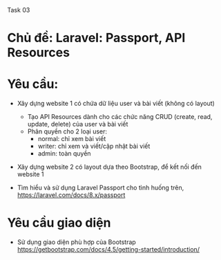 Task 03

# Chủ đề: Laravel: Passport, API Resources

# Yêu cầu:
- Xây dựng website 1 có chứa dữ liệu user và bài viết (không có layout)
	+ Tạo API Resources dành cho các chức năng CRUD (create, read, update, delete) của user và bài viết
	+ Phân quyền cho 2 loại user:
		- normal: chỉ xem bài viết
		- writer: chỉ xem và viết/cập nhật bài viết
		- admin: toàn quyền
- Xây dựng website 2 có layout dựa theo Bootstrap, để kết nối đến website 1

- Tìm hiểu và sử dụng Laravel Passport cho tình huống trên, https://laravel.com/docs/8.x/passport
# Yêu cầu giao diện
- Sử dụng giao diện phù hợp của Bootstrap https://getbootstrap.com/docs/4.5/getting-started/introduction/
